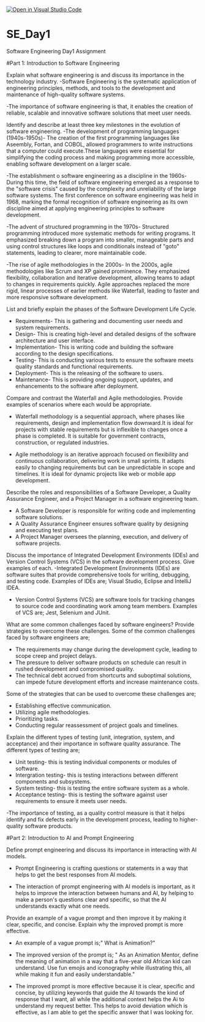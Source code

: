 [![Open in Visual Studio Code](https://classroom.github.com/assets/open-in-vscode-2e0aaae1b6195c2367325f4f02e2d04e9abb55f0b24a779b69b11b9e10269abc.svg)](https://classroom.github.com/online_ide?assignment_repo_id=15573742&assignment_repo_type=AssignmentRepo)
# SE_Day1
Software Engineering Day1 Assignment

#Part 1: Introduction to Software Engineering

Explain what software engineering is and discuss its importance in the technology industry.
-Software Engineering is the systematic application of engineering principles, methods, and tools to the development and maintenance of high-quality software systems.

-The importance of software engineering is that, it enables the creation of reliable, scalable and innovative software solutions that meet user needs.

Identify and describe at least three key milestones in the evolution of software engineering.
-The development of programming languages (1940s-1950s)- The creation of the first programming languages like Aseembly, Fortan, and COBOL, allowed programmers to write instructions that a computer could execute.These languages were essential for simplifying the coding process and making programming more accessible, enabling software development on a larger scale.

-The establishment o software engineering as a discipline in the 1960s- During this time, the field of software engineering emerged as a response to the "software crisis" caused by the complexity and unreliability of the large software systems. The first conference on software engineering was held in 1968, marking the formal recognition of software engineering as its own discipline aimed at applying engineering principles to software development.

-The advent of structured programming in the 1970s- Structured programming introduced more systematic methods for writing programs. It emphasized breaking down a program into smaller, manageable parts and using control structures like loops and conditionals instead of "goto" statements, leading to clearer, more maintainable code.

-The rise of agile methodologies in the 2000s- In the 2000s, agile methodologies like Scrum and XP gained prominence. They emphasized flexibility, collaboration and iterative development, allowing teams to adapt to changes in requirements quickly. Agile approaches replaced the more rigid, linear processes of earlier methods like Waterfall, leading to faster and more responsive software development. 

List and briefly explain the phases of the Software Development Life Cycle.
- Requirements- This is gathering and documenting user needs and system requirements.
- Design- This is creating high-level and detailed designs of the software architecture and user interface.
- Implementation- This is writing code and building the software according to the design specifications.
- Testing- This is conducting various tests to ensure the software meets quality standards and functional requirements.
- Deployment- This is the releasing of the software to users.
- Maintenance- This is providing ongoing support, updates, and enhancements to the software after deployment.

Compare and contrast the Waterfall and Agile methodologies. Provide examples of scenarios where each would be appropriate.
- Waterfall methodology is a sequential approach, where phases like requirements, design and implementation flow downward.It is ideal for projects with stable requirements but is inflexible to changes once a phase is completed. It is suitable for government contracts, construction, or regulated industries.
  
- Agile methodology is an iterative approach focused on flexibility and continuous collaboration, delivering work in small sprints. It adapts easily to changing requirements but can be unpredictable in scope and timelines. It is ideal for dynamic projects like web or mobile app development.

Describe the roles and responsibilities of a Software Developer, a Quality Assurance Engineer, and a Project Manager in a software engineering team.
- A Software Developer is responsible for writing code and implementing software solutions.
- A Quality Assurance Engineer ensures software quality by designing and executing test plans.
- A Project Manager oversees the planning, execution, and delivery of software projects.

Discuss the importance of Integrated Development Environments (IDEs) and Version Control Systems (VCS) in the software development process. Give examples of each.
-Integrated Development Environments (IDEs) are software suites that provide comprehensive tools for writing, debugging, and testing code. Examples of IDEs are; Visual Studio, Eclipse and IntelliJ IDEA.

- Version Control Systems (VCS) are software tools for tracking changes to source code and coordinating work among team members. Examples of VCS are; Jest, Selenium and JUnit.

What are some common challenges faced by software engineers? Provide strategies to overcome these challenges.
Some of the common challenges faced by software engineers are;
- The requirements may change during the development cycle, leading to scope creep and project delays.
- The pressure to deliver software products on schedule can result in rushed development and compromised quality.
- The technical debt accrued from shortcurts and suboptimal solutions, can impede future development efforts and increase maintenance costs.

Some of the strategies that can be used to overcome these challenges are;
- Establishing effective communication.
- Utilizing agile methodologies.
- Prioritizing tasks.
- Conducting regular reassessment of project goals and timelines.

Explain the different types of testing (unit, integration, system, and acceptance) and their importance in software quality assurance.
The different types of testing are;
- Unit testing- this is testing individual components or modules of software.
- Intergration testing- this is testing interactions between different components and subsystems.
- System testing- this is testing the entire software system as a whole.
- Acceptance testing- this is testing the software against user requirements to ensure it meets user needs.

-The importance of testing, as a quality control measure is that it helps identify and fix defects early in the development process, leading to higher-quality software products.


#Part 2: Introduction to AI and Prompt Engineering

Define prompt engineering and discuss its importance in interacting with AI models.
- Prompt Engineering is crafting questions or statements in a way that helps to get the best responses from AI models.

- The interaction of prompt engineering with AI models is important, as it helps to improve the interaction between humans and AI, by helping to make a person's questions clear and specific, so that the AI understands exactly what one needs.

Provide an example of a vague prompt and then improve it by making it clear, specific, and concise. Explain why the improved prompt is more effective.
- An example of a vague prompt is;" What is Animation?"
  
- The improved version of the prompt is; " As an Animation Mentor, define the meaning of animation in a way that a five-year old African kid can understand. Use fun emojis and iconography while illustrating this, all while making it fun and easily understandable."
  
- The improved prompt is more effective because it is clear, specific and concise, by utilizing keywords that guide the AI towards the kind of response that I want, all while the additional context helps the Ai to understand my request better. This helps to avoid deviation which is effective, as I am able to get the specific answer that I was looking for. 
